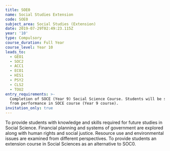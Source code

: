 ```yaml
---
title: SOE0
name: Social Studies Extension
code: SOE0
subject_area: Social Studies (Extension)
date: 2019-07-29T02:49:23.115Z
year: '10'
type: Compulsory
course_duration: Full Year
course_level: Year 10
leads_to:
  - GEO1
  - SOC2
  - ACC1
  - ECO1
  - HIS1
  - PSY2
  - CLS2
  - TOU2
entry_requirements: >-
  Completion of SOCE (Year 9) Social Science Course. Students will be selected
  from performance in SOCE course (Year 9 course).
invitation_only: true
---
```

To provide students with knowledge and skills required for future studies in Social Science. Financial planning and systems of government are explored along with human rights and social justice. Resource use and environmental issues are examined from different perspectives. To provide students an extension course in Social Sciences as an alternative to SOC0.
